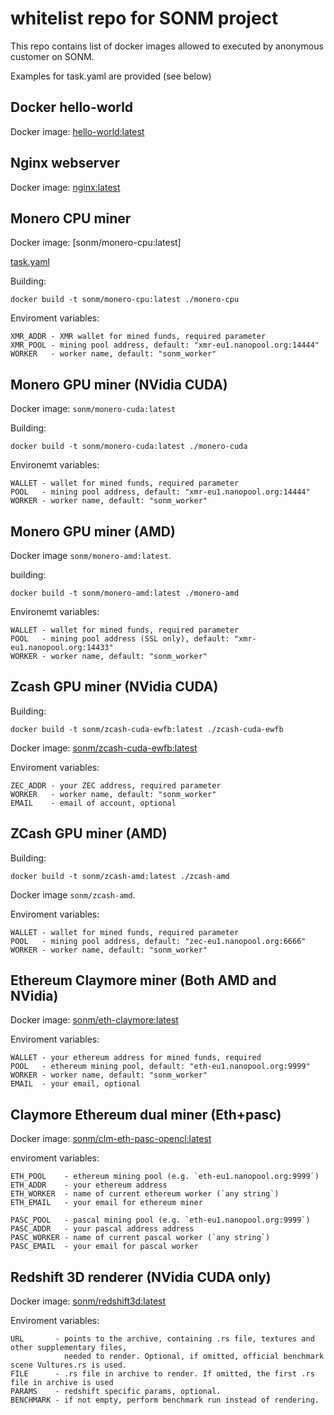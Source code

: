 # whitelist repo for SONM project

This repo contains list of docker images allowed to executed by anonymous customer on SONM.

Examples for task.yaml are provided (see below)


## Docker hello-world

Docker image: [hello-world:latest](https://hub.docker.com/_/hello-world/)


## Nginx webserver

Docker image: [nginx:latest](https://hub.docker.com/_/nginx/)


## Monero CPU miner

Docker image: [sonm/monero-cpu:latest]

[task.yaml](https://github.com/sonm-io/allowed-list/blob/master/tasks/monero-cpu.task.yaml)

Building:
```
docker build -t sonm/monero-cpu:latest ./monero-cpu
```

Enviroment variables:
```
XMR_ADDR - XMR wallet for mined funds, required parameter 
XMR_POOL - mining pool address, default: "xmr-eu1.nanopool.org:14444"
WORKER   - worker name, default: "sonm_worker"
```


## Monero GPU miner (NVidia CUDA)

Docker image: `sonm/monero-cuda:latest`

Building:
```
docker build -t sonm/monero-cuda:latest ./monero-cuda
```

Environemt variables:
```
WALLET - wallet for mined funds, required parameter 
POOL   - mining pool address, default: "xmr-eu1.nanopool.org:14444"
WORKER - worker name, default: "sonm_worker"
```


## Monero GPU miner (AMD)

Docker image `sonm/monero-amd:latest`.

building:
```
docker build -t sonm/monero-amd:latest ./monero-amd
```

Environemt variables:
```
WALLET - wallet for mined funds, required parameter 
POOL   - mining pool address (SSL only), default: "xmr-eu1.nanopool.org:14433"
WORKER - worker name, default: "sonm_worker"
```


## Zcash GPU miner (NVidia CUDA)

Building:
```
docker build -t sonm/zcash-cuda-ewfb:latest ./zcash-cuda-ewfb
```

Docker image: [sonm/zcash-cuda-ewfb:latest](https://hub.docker.com/r/sonm/zcash-cuda-ewfb/)

Enviroment variables:
```
ZEC_ADDR - your ZEC address, required parameter
WORKER   - worker name, default: "sonm_worker"
EMAIL    - email of account, optional
```

## ZCash GPU miner (AMD)

Building: 
```
docker build -t sonm/zcash-amd:latest ./zcash-amd
```

Docker image `sonm/zcash-amd`.

Enviroment variables:
```
WALLET - wallet for mined funds, required parameter
POOL   - mining pool address, default: "zec-eu1.nanopool.org:6666"
WORKER - worker name, default: "sonm_worker"
```


## Ethereum Claymore miner (Both AMD and NVidia)

Docker image: [sonm/eth-claymore:latest](https://hub.docker.com/r/sonm/eth-claymore/)

Enviroment variables:
```
WALLET - your ethereum address for mined funds, required
POOL   - ethereum mining pool, default: "eth-eu1.nanopool.org:9999"
WORKER - worker name, default: "sonm_worker"
EMAIL  - your email, optional
```


## Claymore Ethereum dual miner (Eth+pasc)

Docker image: [sonm/clm-eth-pasc-opencl:latest](https://hub.docker.com/r/sonm/clm-eth-pasc-opencl/)

enviroment variables:

```
ETH_POOL    - ethereum mining pool (e.g. `eth-eu1.nanopool.org:9999`)
ETH_ADDR    - your ethereum address
ETH_WORKER  - name of current ethereum worker (`any string`)
ETH_EMAIL   - your email for ethereum miner

PASC_POOL   - pascal mining pool (e.g. `eth-eu1.nanopool.org:9999`)
PASC_ADDR   - your pascal address address
PASC_WORKER - name of current pascal worker (`any string`)
PASC_EMAIL  - your email for pascal worker
```


## Redshift 3D renderer (NVidia CUDA only)

Docker image: [sonm/redshift3d:latest](https://hub.docker.com/r/sonm/redshift3d/)

Enviroment variables:

```
URL       - points to the archive, containing .rs file, textures and other supplementary files, 
            needed to render. Optional, if omitted, official benchmark scene Vultures.rs is used.
FILE      - .rs file in archive to render. If omitted, the first .rs file in archive is used
PARAMS    - redshift specific params, optional.
BENCHMARK - if not empty, perform benchmark run instead of rendering.
```
